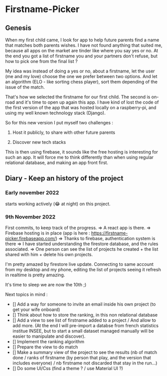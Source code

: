 # Firstname-Picker

## Genesis

When my first child came, I look for app to help future parents find a name that matches both parents wishes.
I have not found anything that suited me, because all apps on the market are tinder like where you say yes or no.
At the end you got a list of firstname you and your partners don't refuse, but how to pick one from the final list ?

My idea was instead of doing a yes or no, about a firstname, let the user (me and my love) choose the one we prefer between two options. And let an algorithm (ELO - like sorting chess player), sort them depending of the issue of the match.

That's how we selected the firstname for our first child. The second is on-road and it's time to open up again this app.
I have kind of lost the code of the first version of the app that was hosted locally on a raspberry-pi, and using my well known technology stack (Django). 

So for this new version I put myself two challenges : 

1. Host it publicly, to share with other future parents

2. Discover new tech stacks

This is then using firebase, it sounds like the free hosting is interesting for such an app.
It will force me to think differently than when using regular relational database, and making an app front first.

## Diary - Keep an history of the project

### Early november 2022
starts working actively (:joy: at night) on this project.

### 9th November 2022

First commits, to keep track of the progress.
=> A react app is there.
=> Firebase hosting is in place (app is here : https://firstname-picker.firebaseapp.com/)
=> Thanks to firebase, authentication system is there
=> I have started understanding the firestore database, and the rules associated.
=> One person can see the list of projects he created + the list shared with him + delete his own projects.

I'm pretty amazed by firestore live update. Connecting to same account from my desktop and my phone, editing the list of projects seeing it refresh in realtime is pretty amazing.

It's time to sleep we are now the 10th ;)

Next topics in mind : 

- [] Add a way for someone to invite an email inside his own project (to get your wife onboard)
- [] Think about how to store the ranking, in this non relational database
- [] Add a view to see list of firstname added to a project / And allow to add more. (At the end I will pre-import a databse from french statistics institue INSEE, but to start a small dataset managed manually will be easier to manipulate and discover).
- [] Implement the ranking algorithm
- [] Prepare the view to do match
- [] Make a summary view of the project to see the results (nb of match done / ranks of firstname (by person that play, and the version that includes everyone) / nb firstname not discarded that stay in the run...)
- [] Do some UI/Css (find a theme ? / use Material UI ?)
